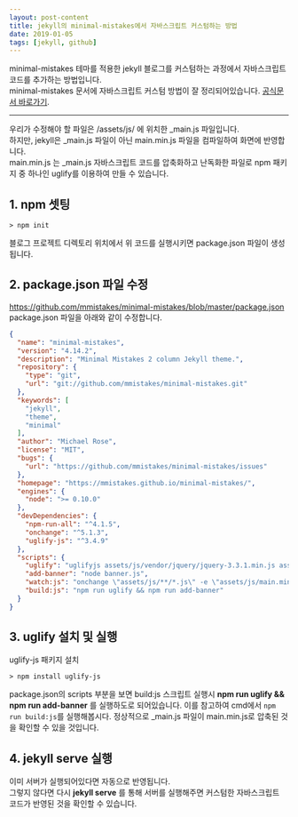 ```yaml
---
layout: post-content
title: jekyll의 minimal-mistakes에서 자바스크립트 커스텀하는 방법
date: 2019-01-05
tags: [jekyll, github]
---
```


minimal-mistakes 테마를 적용한 jekyll 블로그를 커스텀하는 과정에서 자바스크립트 코드를 추가하는 방법입니다.    
minimal-mistakes 문서에 자바스크립트 커스텀 방법이 잘 정리되어있습니다.
[공식문서 바로가기](https://mmistakes.github.io/minimal-mistakes/docs/javascript/).

---

우리가 수정해야 할 파일은 /assets/js/ 에 위치한 _main.js 파일입니다.    
하지만, jekyll은 _main.js 파일이 아닌 main.min.js 파일을 컴파일하여 화면에 반영합니다.    
main.min.js 는 _main.js 자바스크립트 코드를 압축화하고 난독화한 파일로 npm 패키지 중 하나인 uglify를 이용하여 만들 수 있습니다.

## 1. npm 셋팅
```
> npm init
```
블로그 프로젝트 디렉토리 위치에서 위 코드를 실행시키면 package.json 파일이 생성됩니다.

## 2. package.json 파일 수정
https://github.com/mmistakes/minimal-mistakes/blob/master/package.json
package.json 파일을 아래와 같이 수정합니다.
```json
{
  "name": "minimal-mistakes",
  "version": "4.14.2",
  "description": "Minimal Mistakes 2 column Jekyll theme.",
  "repository": {
    "type": "git",
    "url": "git://github.com/mmistakes/minimal-mistakes.git"
  },
  "keywords": [
    "jekyll",
    "theme",
    "minimal"
  ],
  "author": "Michael Rose",
  "license": "MIT",
  "bugs": {
    "url": "https://github.com/mmistakes/minimal-mistakes/issues"
  },
  "homepage": "https://mmistakes.github.io/minimal-mistakes/",
  "engines": {
    "node": ">= 0.10.0"
  },
  "devDependencies": {
    "npm-run-all": "^4.1.5",
    "onchange": "^5.1.3",
    "uglify-js": "^3.4.9"
  },
  "scripts": {
    "uglify": "uglifyjs assets/js/vendor/jquery/jquery-3.3.1.min.js assets/js/plugins/jquery.fitvids.js assets/js/plugins/jquery.greedy-navigation.js assets/js/plugins/jquery.magnific-popup.js assets/js/plugins/jquery.smooth-scroll.min.js assets/js/_main.js -c -m -o assets/js/main.min.js",
    "add-banner": "node banner.js",
    "watch:js": "onchange \"assets/js/**/*.js\" -e \"assets/js/main.min.js\" -- npm run build:js",
    "build:js": "npm run uglify && npm run add-banner"
  }
}
```
## 3. uglify 설치 및 실행
uglify-js 패키지 설치
```
> npm install uglify-js
```
package.json의 scripts 부분을 보면 build:js 스크립트 실행시 **npm run uglify && npm run add-banner** 를 실행하도로 되어있습니다.
이를 참고하여 cmd에서 <code class="codetainer">npm run build:js</code>를 실행해봅시다. 정상적으로 _main.js 파일이 main.min.js로 압축된 것을 확인할 수 있을 것입니다.

## 4. jekyll serve 실행
이미 서버가 실행되어있다면 자동으로 반영됩니다.   
그렇지 않다면 다시 **jekyll serve** 를 통해 서버를 실행해주면 커스텀한 자바스크립트 코드가 반영된 것을 확인할 수 있습니다.


